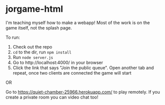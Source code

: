 # jorgame-html

I'm teaching myself how to make a webapp! Most of the work is on the game itself, not the splash page.

To run:
1. Check out the repo
2. `cd` to the dir, run `npm install`
3. Run `node server.js`
4. Go to http://localhost:4000/ in your browser
5. Click the link that says "Join the public queue". Open another tab and repeat, once two clients are connected the game will start

OR

Go to https://quiet-chamber-25966.herokuapp.com/ to play remotely. If you create a private room you can video chat too!
